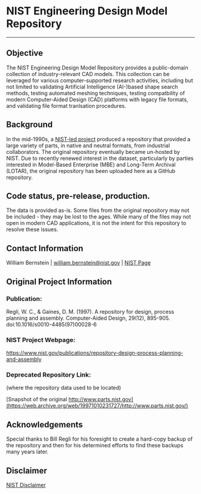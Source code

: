 # NIST Engineering Design Model Repository
---
## Objective
The NIST Engineering Design Model Repository provides a public-domain collection of industry-relevant CAD models.  This collection can be leveraged for various computer-supported research activities, including but not limited to validating Artificial Intelligence (AI-)based shape search methods, testing automated meshing techniques, testing compatbility of modern Computer-Aided Design (CAD) platforms with legacy file formats, and validating file format tranlsation procedures.

## Background
In the mid-1990s, a [NIST-led project](https://www.nist.gov/publications/repository-design-process-planning-and-assembly) produced a repository that provided a large variety of parts, in native and neutral formats, from industrial collaborators. The original repository eventually became un-hosted by NIST.  Due to recently renewed interest in the dataset, particularly by parties interested in Model-Based Enterprise (MBE) and Long-Term Archival (LOTAR), the original repository has been uploaded here as a GitHub repository.  

## Code status, pre-release, production.
The data is provided as-is. Some files from the original repository may not be included - they may be lost to the ages. While many of the files may not open in modern CAD applications, it is not the intent for this repository to resolve these issues.

## Contact Information
William Bernstein | william.bernstein@nist.gov | [NIST Page](https://www.nist.gov/people/william-z-bernstein) <br /> 

## Original Project Information
### Publication:
Regli, W. C., &amp; Gaines, D. M. (1997). A repository for design, process planning and assembly. Computer-Aided Design, 29(12), 895-905. doi:10.1016/s0010-4485(97)00028-6

### NIST Project Webpage:
https://www.nist.gov/publications/repository-design-process-planning-and-assembly

### Deprecated Repository Link:
(where the repository data used to be located)

[Snapshot of the original http://www.parts.nist.gov](https://web.archive.org/web/19971010231727/http://www.parts.nist.gov/)

## Acknowledgements
Special thanks to Bill Regli for his foresight to create a hard-copy backup of the repository and then for his determined efforts to find these backups many years later.

## Disclaimer 
[NIST Disclaimer](https://www.nist.gov/disclaimer)
